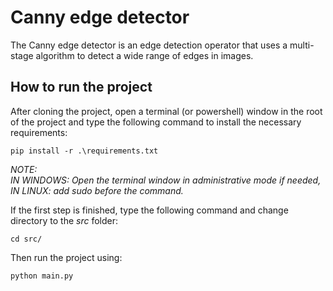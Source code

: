 # Canny edge detector

The Canny edge detector is an edge detection operator that uses a multi-stage algorithm to detect a wide range of edges in images.

## How to run the project
After cloning the project, open a terminal (or powershell) window in the root of the project and type the following command to install the necessary requirements:

```
pip install -r .\requirements.txt
```

*NOTE: <br/>
IN WINDOWS: Open the terminal window in administrative mode if needed, <br/>
IN LINUX: add sudo before the command.*

If the first step is finished, type the following command and change directory to the *src* folder:

```
cd src/
```

Then run the project using:

```
python main.py
```